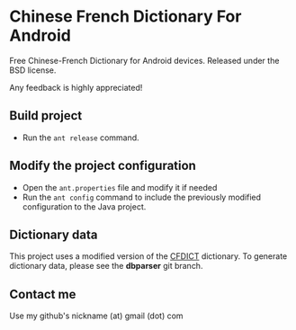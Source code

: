 Chinese French Dictionary For Android
=====================================

Free Chinese-French Dictionary for Android devices.
Released under the BSD license.

Any feedback is highly appreciated!


Build project
-------------

- Run the `ant release` command.


Modify the project configuration
--------------------------------

- Open the `ant.properties` file and modify it if needed
- Run the `ant config` command to include the previously modified configuration to the Java project.


Dictionary data
----------------

This project uses a modified version of the [CFDICT](http://www.chine-informations.com/chinois/open/CFDICT/) dictionary.
To generate dictionary data, please see the **dbparser** git branch.


Contact me
----------

Use my github's nickname (at) gmail (dot) com
